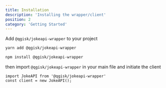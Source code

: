 ```yaml
---
title: Installation
description: 'Installing the wrapper/client'
position: 2
category: 'Getting Started'
---
```


Add `@qgisk/jokeapi-wrapper` to your project

<code-group>
  <code-block label="Yarn" active>

```bash
yarn add @qgisk/jokeapi-wrapper
```

</code-block>
<code-block label="NPM">

```bash
npm install @qgisk/jokeapi-wrapper
```

</code-block>
</code-group>

then import `@qgisk/jokeapi-wrapper` in your main file and initiate the client

```javascript[index.js]
import JokeAPI from '@qgisk/jokeapi-wrapper'
const client = new JokeAPI();
```
